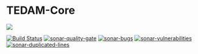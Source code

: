 # TEDAM-Core
<a href="http://www.logo.com.tr"><img src="https://www.logo.com.tr/img/logo.png"/></a>

[![Build Status](https://travis-ci.com/logobs/tedam-core.svg?branch=master)](https://travis-ci.com/logobs/tedam-core)
[![sonar-quality-gate][sonar-quality-gate]][sonar-url] [![sonar-bugs][sonar-bugs]][sonar-url] [![sonar-vulnerabilities][sonar-vulnerabilities]][sonar-url] [![sonar-duplicated-lines][sonar-dublicated-lines]][sonar-url]

[sonar-url]: https://sonarcloud.io/dashboard?id=com.lbs.tedam%3ATEDAM
[sonar-quality-gate]: https://sonarcloud.io/api/project_badges/measure?project=com.lbs.tedam%3ATEDAM&metric=alert_status
[sonar-bugs]: https://sonarcloud.io/api/project_badges/measure?project=com.lbs.tedam%3ATEDAM&metric=bugs
[sonar-vulnerabilities]: https://sonarcloud.io/api/project_badges/measure?project=com.lbs.tedam%3ATEDAM&metric=vulnerabilities
[sonar-dublicated-lines]: https://sonarcloud.io/api/project_badges/measure?project=com.lbs.tedam%3ATEDAM&metric=duplicated_lines_density

